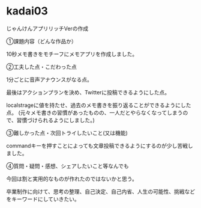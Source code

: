 # kadai03
じゃんけんアプリリッチVerの作成

①課題内容（どんな作品か）

10秒メモ書きをモチーフにメモアプリを作成しました。


②工夫した点・こだわった点

1分ごとに音声アナウンスがなる点。

最後はアクションプランを決め、Twitterに投稿できるようにした点。

localstrageに値を持たせ、過去のメモ書きを振り返ることができるようにした点。
(元々メモ書きの習慣があったものの、一人だとやらなくなってしまうので、習慣づけられるようにしました。)


③難しかった点・次回トライしたいこと(又は機能)

commandキーを押すことによっても文章投稿できるようにするのが少し苦戦しました。


④質問・疑問・感想、シェアしたいこと等なんでも

今回は割と実用的なものが作れたのではないかと思う。

卒業制作に向けて、思考の整理、自己決定、自己内省、人生の可能性、挑戦などをキーワードにしていきたい。
